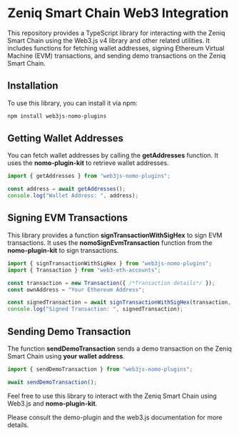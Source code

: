 # Zeniq Smart Chain Web3 Integration

This repository provides a TypeScript library for interacting with the Zeniq Smart Chain using the Web3.js v4 library and other related utilities. It includes functions for fetching wallet addresses, signing Ethereum Virtual Machine (EVM) transactions, and sending demo transactions on the Zeniq Smart Chain.

## Installation

To use this library, you can install it via npm:

```bash
npm install web3js-nomo-plugins
```

## Getting Wallet Addresses

You can fetch wallet addresses by calling the **getAddresses** function. It uses the **nomo-plugin-kit** to retrieve wallet addresses.

```typescript
import { getAddresses } from "web3js-nomo-plugins";

const address = await getAddresses();
console.log("Wallet Address: ", address);
```

## Signing EVM Transactions

This library provides a function **signTransactionWithSigHex** to sign EVM transactions.
It uses the **nomoSignEvmTransaction** function from the **nomo-plugin-kit** to sign transactions.

```typescript
import { signTransactionWithSigHex } from "web3js-nomo-plugins";
import { Transaction } from "web3-eth-accounts";

const transaction = new Transaction({ /*Transaction details*/ });
const ownAddress = "Your Ethereum Address";

const signedTransaction = await signTransactionWithSigHex(transaction, ownAddress);
console.log("Signed Transaction: ", signedTransaction);
```

## Sending Demo Transaction

The function **sendDemoTransaction** sends a demo transaction on the Zeniq Smart Chain using **your wallet address**.

```typescript
import { sendDemoTransaction } from "web3js-nomo-plugins";

await sendDemoTransaction();
```

Feel free to use this library to interact with the Zeniq Smart Chain using Web3.js and **nomo-plugin-kit**.

Please consult the demo-plugin and the web3.js documentation for more details.
